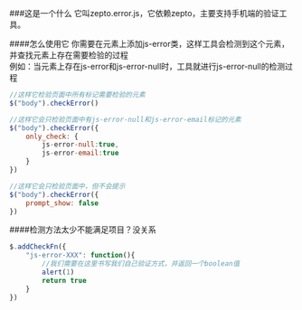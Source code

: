 ###这是一个什么
它叫zepto.error.js，它依赖zepto，主要支持手机端的验证工具。

####怎么使用它
你需要在元素上添加js-error类，这样工具会检测到这个元素，并查找元素上存在需要检验的过程  
例如：当元素上存在js-error和js-error-null时，工具就进行js-error-null的检测过程


~~~~javascript
//这样它检验页面中所有标记需要检验的元素
$("body").checkError()

//这样它会只检验页面中有js-error-null和js-error-email标记的元素
$("body").checkError({
	only_check: {
		js-error-null:true,
		js-error-email:true
	}
})

//这样它会只检验页面中，但不会提示
$("body").checkError({
	prompt_show: false
})
~~~~

####检测方法太少不能满足项目？没关系
~~~~javascript
$.addCheckFn({
	"js-error-XXX": function(){
		//我们需要在这里书写我们自己验证方式，并返回一个boolean值
		alert(1)
		return true
	}
})
~~~~